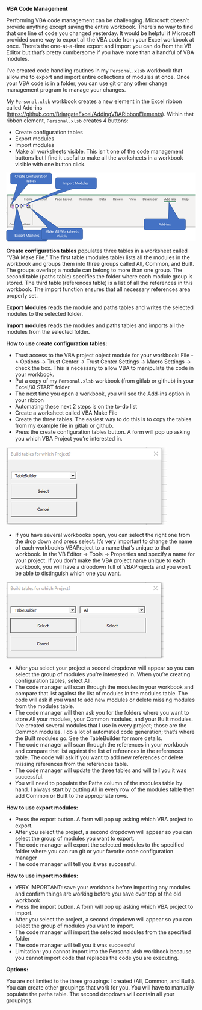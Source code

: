 **VBA Code Management**

Performing VBA code management can be challenging. Microsoft doesn’t provide anything except saving the entire workbook. There’s no way to find that one line of code you changed yesterday. It would be helpful if Microsoft provided some way to export all the VBA code from your Excel workbook at once. There’s the one-at-a-time export and import you can do from the VB Editor but that’s pretty cumbersome if you have more than a handful of VBA modules.

I’ve created code handling routines in my `Personal.xlsb` workbook that allow me to export and import entire collections of modules at once. Once your VBA code is in a folder, you can use git or any other change management program to manage your changes.

My `Personal.xlsb` workbook creates a new element in the Excel ribbon called Add-ins (https://github.com/BriargateExcel/AddingVBARibbonElements). Within that ribbon element, `Personal.xlsb` creates 4 buttons:

- Create configuration tables
- Export modules
- Import modules
- Make all worksheets visible. This isn’t one of the code management buttons but I find it useful to make all the worksheets in a workbook visible with one button click.


![img](./Figures/Code_Management_Ribbon.png)

 

**Create configuration tables** populates three tables in a worksheet called “VBA Make File.” The first table (modules table) lists all the modules in the workbook and groups them into three groups called All, Common, and Built. The groups overlap; a module can belong to more than one group. The second table (paths table) specifies the folder where each module group is stored. The third table (references table) is a list of all the references in this workbook. The import function ensures that all necessary references area properly set.

**Export Modules** reads the module and paths tables and writes the selected modules to the selected folder.

**Import modules** reads the modules and paths tables and imports all the modules from the selected folder.

**How to use create configuration tables:**

- Trust access to the VBA project object module for your workbook: File -> Options -> Trust Center -> Trust Center Settings -> Macro Settings -> check the box. This is necessary to allow VBA to manipulate the code in your workbook.
- Put a copy of my `Personal.xlsb` workbook (from gitlab or github) in your Excel/XLSTART folder
- The next time you open a workbook, you will see the Add-ins option in your ribbon
- Automating these next 2 steps is on the to-do list
- Create a worksheet called VBA Make File
- Create the three tables. The easiest way to do this is to copy the tables from my example file in gitlab or github.
- Press the create configuration tables button. A form will pop up asking you which VBA Project you’re interested in.

![Project selection](./Figures//ProjectSelection.png)

- If you have several workbooks open, you can select the right one from the drop down and press select. It’s very important to change the name of each workbook’s VBAProject to a name that’s unique to that workbook. In the VB Editor -> Tools -> Properties and specify a name for your project. If you don’t make the VBA project name unique to each workbook, you will have a dropdown full of VBAProjects and you won’t be able to distinguish which one you want.

![Code group selection](./Figures/CodeGroupSelection.png)

- After you select your project a second dropdown will appear so you can select the group of modules you’re interested in. When you’re creating configuration tables, select All.
- The code manager will scan through the modules in your workbook and compare that list against the list of modules in the modules table. The code will ask if you want to add new modules or delete missing modules from the modules table.
- The code manager will then ask you for the folders where you want to store All your modules, your Common modules, and your Built modules. I’ve created several modules that I use in every project; those are the Common modules. I do a lot of automated code generation; that’s where the Built modules go. See the TableBuilder for more details.
- The code manager will scan through the references in your workbook and compare that list against the list of references in the references table. The code will ask if you want to add new references or delete missing references from the references table.
- The code manager will update the three tables and will tell you it was successful.
- You will need to populate the Paths column of the modules table by hand. I always start by putting All in every row of the modules table then add Common or Built to the appropriate rows.

**How to use export modules:**

- Press the export button. A form will pop up asking which VBA project to export.
- After you select the project, a second dropdown will appear so you can select the group of modules you want to export.
- The code manager will export the selected modules to the specified folder where you can run git or your favorite code configuration manager
- The code manager will tell you it was successful.

**How to use import modules:**

- VERY IMPORTANT: save your workbook before importing any modules and confirm things are working before you save over top of the old workbook
- Press the import button. A form will pop up asking which VBA project to import.
- After you select the project, a second dropdown will appear so you can select the group of modules you want to import.
- The code manager will import the selected modules from the specified folder
- The code manager will tell you it was successful
- Limitation: you cannot import into the Personal.xlsb workbook because you cannot import code that replaces the code you are executing.

**Options:**

You are not limited to the three groupings I created (All, Common, and Built). You can create other groupings that work for you. You will have to manually populate the paths table. The second dropdown will contain all your groupings.